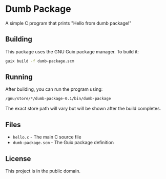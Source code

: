 # Dumb Package

A simple C program that prints "Hello from dumb package!"

## Building

This package uses the GNU Guix package manager. To build it:

```bash
guix build -f dumb-package.scm
```

## Running

After building, you can run the program using:

```bash
/gnu/store/*/dumb-package-0.1/bin/dumb-package
```

The exact store path will vary but will be shown after the build completes.

## Files

- `hello.c` - The main C source file
- `dumb-package.scm` - The Guix package definition

## License

This project is in the public domain.
